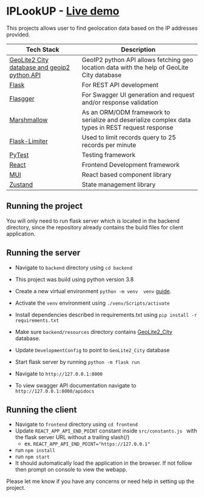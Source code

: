 # IPLookUP - [Live demo](http://dhruvinmakwana.pythonanywhere.com/)

This projects allows user to find geolocation data based on the IP addresses provided.

| Tech Stack                                                                                                            | Description                                                                                      |
|-----------------------------------------------------------------------------------------------------------------------|--------------------------------------------------------------------------------------------------|
| [GeoLite2 City database and geoip2 python API](https://dev.maxmind.com/geoip/docs/databases/city-and-country?lang=en) | GeoIP2 python API allows fetching geo location data with the help of GeoLite City database       |
| [Flask](https://flask.palletsprojects.com/)                                                                           | For REST API development                                                                         |
| [Flasgger](https://github.com/flasgger/flasgger)                                                                      | For Swagger UI generation and request and/or response validation                                 |
| [Marshmallow](https://marshmallow.readthedocs.io/en/stable/)                                                          | As an ORM/ODM framework to serialize and deserialize complex data types in REST request response |
| [Flask-Limiter](https://flask-limiter.readthedocs.io/en/stable/)                                                      | Used to limit records query to 25 records per minute                                             |
| [PyTest](https://pytest.org/)                                                                                         | Testing framework                                                                                |
| [React](https://react.dev/)                                                                                           | Frontend Development framework                                                                   |
| [MUI](https://mui.com/)                                                                                               | React based component library                                                                    |
| [Zustand](https://github.com/pmndrs/zustand)                                                                          | State management library                                                                         |

##    

## Running the project

You will only need to run flask server which is located in the backend directory, since the repository already contains
the build files for client application.

## Running  the server

- Navigate to `backend` directory using `cd backend`

- This project was build using python version 3.8
- Create a new virtual environment  `python -m venv  venv` [guide](https://docs.python.org/3/library/venv.html).
- Activate the `venv` environment using `./venv/Scripts/activate`
- Install dependencies described in requirements.txt using `pip install -r requirements.txt`
- Make sure `backend/resources` directory contains [GeoLite2_City](https://dev.maxmind.com/geoip/geolite2-free-geolocation-data) database.
- Update `DevelopmentConfig` to point to `GeoLite2_City` database
- Start flask server by running  `python -m flask run`
- Navigate to `http://127.0.0.1:8000`
- To view swagger API documentation navigate to `http://127.0.0.1:8000/apidocs`

## Running the client

- Navigate to `frontend` directory using `cd frontend`
- Update `REACT_APP_API_END_POINT` constant inside `src/constants.js ` with the flask server URL without a trailing
  slash(/)
    - ex. `REACT_APP_API_END_POINT="https://127.0.0.1"`
- run `npm install`
- run `npm start`
- It should automatically load the application in the browser. If not follow then prompt on console to view the webapp.

Please let me know if you have any concerns or need help in setting up the project.